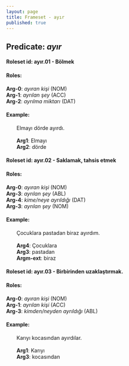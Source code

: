 ```yaml
---
layout: page
title: Frameset - ayır
published: true
---
```

<h2>Predicate: <i>ayır</i></h2>
<h4>Roleset id: ayır.01 - Bölmek<br>
<h4>Roles:</h4>
<b>Arg-0</b>: <i>ayıran kişi</i>  (NOM) <br>
<b>Arg-1</b>: <i>ayrılan şey</i>  (ACC) <br>
<b>Arg-2</b>: <i>ayrılma miktarı</i>  (DAT) <br>
<h4>Example:</h4>
&emsp;&emsp;Elmayı dörde ayırdı.<br><br>
&emsp;&emsp;<b>Arg1</b>:  Elmayı<br>
&emsp;&emsp;<b>Arg2</b>:  dörde<br>

<h4>Roleset id: ayır.02 - Saklamak, tahsis etmek<br>
<h4>Roles:</h4>
<b>Arg-0</b>: <i>ayıran kişi</i>  (NOM) <br>
<b>Arg-3</b>: <i>ayrılan şey</i>  (ABL) <br>
<b>Arg-4</b>: <i>kime/neye ayrıldığı</i>  (DAT) <br>
<b>Arg-3</b>: <i>ayrılan şey</i>  (NOM) <br>
<h4>Example:</h4>
&emsp;&emsp;Çocuklara pastadan biraz ayırdım.<br><br>
&emsp;&emsp;<b>Arg4</b>:  Çocuklara<br>
&emsp;&emsp;<b>Arg3</b>:  pastadan<br>
&emsp;&emsp;<b>Argm-ext</b>:  biraz<br>

<h4>Roleset id: ayır.03 - Birbirinden uzaklaştırmak.<br>
<h4>Roles:</h4>
<b>Arg-0</b>: <i>ayıran kişi</i>  (NOM) <br>
<b>Arg-1</b>: <i>ayrılan kişi</i>  (ACC) <br>
<b>Arg-3</b>: <i>kimden/neyden ayrıldığı</i>  (ABL) <br>
<h4>Example:</h4>
&emsp;&emsp;Karıyı kocasından ayırdılar.<br><br>
&emsp;&emsp;<b>Arg1</b>:  Karıyı<br>
&emsp;&emsp;<b>Arg3</b>:  kocasından<br>


